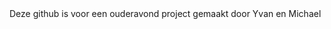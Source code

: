 
<!DOCTYPE html>
<html>
  <head>
  Deze github is voor een ouderavond project gemaakt door Yvan en Michael
  <body>
   
  </body>
</html>

